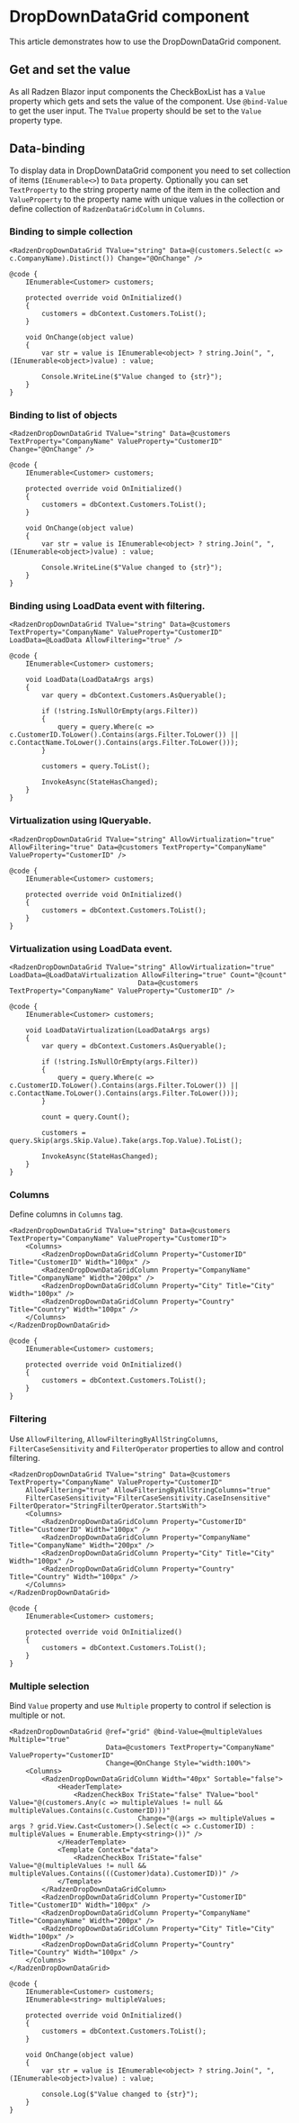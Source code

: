 # DropDownDataGrid component
This article demonstrates how to use the DropDownDataGrid component.
 
## Get and set the value
As all Radzen Blazor input components the CheckBoxList has a `Value` property which gets and sets the value of the component.
Use `@bind-Value` to get the user input. The `TValue` property should be set to the `Value` property type.

## Data-binding
To display data in DropDownDataGrid component you need to set collection of items (`IEnumerable<>`) to `Data` property. Optionally you can set `TextProperty` to the string property name of the item in the collection and  `ValueProperty` to the property name with unique values in the collection or define collection of `RadzenDataGridColumn` in `Columns`.

### Binding to simple collection

```
<RadzenDropDownDataGrid TValue="string" Data=@(customers.Select(c => c.CompanyName).Distinct()) Change="@OnChange" />

@code {
    IEnumerable<Customer> customers;

    protected override void OnInitialized()
    {
        customers = dbContext.Customers.ToList();
    }

    void OnChange(object value)
    {
        var str = value is IEnumerable<object> ? string.Join(", ", (IEnumerable<object>)value) : value;

        Console.WriteLine($"Value changed to {str}");
    }
}
```

### Binding to list of objects

```
<RadzenDropDownDataGrid TValue="string" Data=@customers TextProperty="CompanyName" ValueProperty="CustomerID" Change="@OnChange" />

@code {
    IEnumerable<Customer> customers;

    protected override void OnInitialized()
    {
        customers = dbContext.Customers.ToList();
    }

    void OnChange(object value)
    {
        var str = value is IEnumerable<object> ? string.Join(", ", (IEnumerable<object>)value) : value;

        Console.WriteLine($"Value changed to {str}");
    }
}
```

### Binding using LoadData event with filtering.

```
<RadzenDropDownDataGrid TValue="string" Data=@customers TextProperty="CompanyName" ValueProperty="CustomerID" LoadData=@LoadData AllowFiltering="true" />

@code {
    IEnumerable<Customer> customers;

    void LoadData(LoadDataArgs args)
    {
        var query = dbContext.Customers.AsQueryable();

        if (!string.IsNullOrEmpty(args.Filter))
        {
            query = query.Where(c => c.CustomerID.ToLower().Contains(args.Filter.ToLower()) || c.ContactName.ToLower().Contains(args.Filter.ToLower()));
        }

        customers = query.ToList();

        InvokeAsync(StateHasChanged);
    }
}
```

### Virtualization using IQueryable.

```
<RadzenDropDownDataGrid TValue="string" AllowVirtualization="true" AllowFiltering="true" Data=@customers TextProperty="CompanyName" ValueProperty="CustomerID" />

@code {
    IEnumerable<Customer> customers;

    protected override void OnInitialized()
    {
        customers = dbContext.Customers.ToList();
    }
}
```

### Virtualization using LoadData event.

```
<RadzenDropDownDataGrid TValue="string" AllowVirtualization="true" LoadData=@LoadDataVirtualization AllowFiltering="true" Count="@count"
                                Data=@customers TextProperty="CompanyName" ValueProperty="CustomerID" />

@code {
    IEnumerable<Customer> customers;

    void LoadDataVirtualization(LoadDataArgs args)
    {
        var query = dbContext.Customers.AsQueryable();

        if (!string.IsNullOrEmpty(args.Filter))
        {
            query = query.Where(c => c.CustomerID.ToLower().Contains(args.Filter.ToLower()) || c.ContactName.ToLower().Contains(args.Filter.ToLower()));
        }

        count = query.Count();

        customers = query.Skip(args.Skip.Value).Take(args.Top.Value).ToList();

        InvokeAsync(StateHasChanged);
    }
}
```

### Columns
Define columns in `Columns` tag.
```
<RadzenDropDownDataGrid TValue="string" Data=@customers TextProperty="CompanyName" ValueProperty="CustomerID">
    <Columns>
        <RadzenDropDownDataGridColumn Property="CustomerID" Title="CustomerID" Width="100px" />
        <RadzenDropDownDataGridColumn Property="CompanyName" Title="CompanyName" Width="200px" />
        <RadzenDropDownDataGridColumn Property="City" Title="City" Width="100px" />
        <RadzenDropDownDataGridColumn Property="Country" Title="Country" Width="100px" />
    </Columns>
</RadzenDropDownDataGrid>

@code {
    IEnumerable<Customer> customers;

    protected override void OnInitialized()
    {
        customers = dbContext.Customers.ToList();
    }
}
```

### Filtering
Use `AllowFiltering`, `AllowFilteringByAllStringColumns`, `FilterCaseSensitivity` and `FilterOperator` properties to allow and control filtering. 
```
<RadzenDropDownDataGrid TValue="string" Data=@customers TextProperty="CompanyName" ValueProperty="CustomerID" 
    AllowFiltering="true" AllowFilteringByAllStringColumns="true"
    FilterCaseSensitivity="FilterCaseSensitivity.CaseInsensitive" FilterOperator="StringFilterOperator.StartsWith">
    <Columns>
        <RadzenDropDownDataGridColumn Property="CustomerID" Title="CustomerID" Width="100px" />
        <RadzenDropDownDataGridColumn Property="CompanyName" Title="CompanyName" Width="200px" />
        <RadzenDropDownDataGridColumn Property="City" Title="City" Width="100px" />
        <RadzenDropDownDataGridColumn Property="Country" Title="Country" Width="100px" />
    </Columns>
</RadzenDropDownDataGrid>

@code {
    IEnumerable<Customer> customers;

    protected override void OnInitialized()
    {
        customers = dbContext.Customers.ToList();
    }
}
```

### Multiple selection
Bind `Value` property and use `Multiple` property to control if selection is multiple or not. 
```
<RadzenDropDownDataGrid @ref="grid" @bind-Value=@multipleValues Multiple="true"  
                        Data=@customers TextProperty="CompanyName" ValueProperty="CustomerID"
                        Change=@OnChange Style="width:100%">
    <Columns>
        <RadzenDropDownDataGridColumn Width="40px" Sortable="false">
            <HeaderTemplate>
                <RadzenCheckBox TriState="false" TValue="bool" Value="@(customers.Any(c => multipleValues != null && multipleValues.Contains(c.CustomerID)))"
                                Change="@(args => multipleValues = args ? grid.View.Cast<Customer>().Select(c => c.CustomerID) : multipleValues = Enumerable.Empty<string>())" />
            </HeaderTemplate>
            <Template Context="data">
                <RadzenCheckBox TriState="false" Value="@(multipleValues != null && multipleValues.Contains(((Customer)data).CustomerID))" />
            </Template>
        </RadzenDropDownDataGridColumn>
        <RadzenDropDownDataGridColumn Property="CustomerID" Title="CustomerID" Width="100px" />
        <RadzenDropDownDataGridColumn Property="CompanyName" Title="CompanyName" Width="200px" />
        <RadzenDropDownDataGridColumn Property="City" Title="City" Width="100px" />
        <RadzenDropDownDataGridColumn Property="Country" Title="Country" Width="100px" />
    </Columns>
</RadzenDropDownDataGrid>

@code {
    IEnumerable<Customer> customers;
    IEnumerable<string> multipleValues;

    protected override void OnInitialized()
    {
        customers = dbContext.Customers.ToList();
    }

    void OnChange(object value)
    {
        var str = value is IEnumerable<object> ? string.Join(", ", (IEnumerable<object>)value) : value;

        console.Log($"Value changed to {str}");
    }
}
```